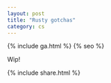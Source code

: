 ```yaml
---
layout: post
title: "Rusty gotchas"
category: cs
---
```

{% include ga.html %}
{% seo %}

Wip!

<!-- This is supposed to be a (work in progress list) of all the epiphanies realized during my journey as a Rust developer. All the tips and good practices listed below belong to my own personal experience and might of course different from the coding style of other developers. However, during my journey, I found this tips very useful

If you reached the end of this post you are a chad. See you next time! -->

{% include share.html %}